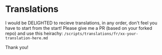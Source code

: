 # Translations

I would be DELIGHTED to recieve translations, in any order, don't feel you have to start from the start! Please give me a PR (based on your forked repo) and use this heirachy: `/scripts/translations/fr/xx-your-translation-here.md`

Thank you!
